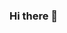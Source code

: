 ### Hi there 👋

<!--
**Nefelibata-do/Nefelibata-do** is a ✨ _special_ ✨ repository because its `README.md` (this file) appears on your GitHub profile.

Here are some ideas to get you started:

- 🔭 I’m currently working on Data Ananlysis！！
- 🌱 I’m currently learning things ralated to 👆.
- 🤔 I’m looking for myself haha!
- 📫 How to reach me: wechat Nefelibata_Do
-->
